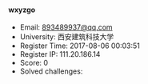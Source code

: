 #### wxyzgo  

* Email: 893489937@qq.com  
* University: 西安建筑科技大学  
* Register Time: 2017-08-06 00:03:51  
* Register IP: 111.20.186.14  
* Score: 0  
* Solved challenges: 
